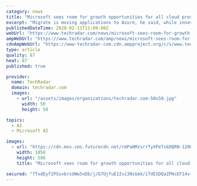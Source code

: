 ```yaml
---
category: news
title: "Microsoft sees room for growth opportunities for all cloud providers in UAE"
excerpt: "Migrate is moving applications to Azure, he said, while innovate is all about advanced workloads such as blockchain, AI, IoT and cloud-born workloads. There is a big skills gap in the industry due to the emerging technologies such as AI, blockchain, big data but Ozyucel believes that holding a two-day workshop will bridge the skills gap."
publishedDateTime: 2020-02-11T11:09:00Z
webUrl: "https://www.techradar.com/news/microsoft-sees-room-for-growth-opportunities-for-all-cloud-providers-in-uae"
ampWebUrl: "https://www.techradar.com/amp/news/microsoft-sees-room-for-growth-opportunities-for-all-cloud-providers-in-uae"
cdnAmpWebUrl: "https://www-techradar-com.cdn.ampproject.org/c/s/www.techradar.com/amp/news/microsoft-sees-room-for-growth-opportunities-for-all-cloud-providers-in-uae"
type: article
quality: 87
heat: 87
published: true

provider:
  name: TechRadar
  domain: techradar.com
  images:
    - url: "/assets/images/organizations/techradar.com-50x50.jpg"
      width: 50
      height: 50

topics:
  - AI
  - Microsoft AI

images:
  - url: "https://cdn.mos.cms.futurecdn.net/rmPaHMzsrrTyXPeTskDQRN-1200-80.jpg"
    width: 1058
    height: 596
    title: "Microsoft sees room for growth opportunities for all cloud providers in UAE"

secured: "fTxdEyf2PSsvbrsUWw5nDb/j/G7UjfuE1Ivi3NsGmX/iTdESDQaZPHcEF14v+pO2nI7cgZSHlcEOj465YYaOw0n7CeQMRhIuAlCTfgeRmHJVgf/qcwkjtr9l40FgtE8KDYtgbvHKQVIrTJ/PRienZqHSG5vj2F4ryucI8jMlSH8UbbAej3lfKjKb6CDTt04S3+x7tnoDGt63u8jkzErnC6bKWwuBzt/VNfnHqfGsLZEbfqnyqjGG4BFlQMY/uGVknIyURDpxLi4CyG52nBAy+hA9zm0st94mlxmYOofzRcokOMWtP1pWvXjWgo+/VqGK;sydu0DNXp/gNY36WRBkNCQ=="
---
```


